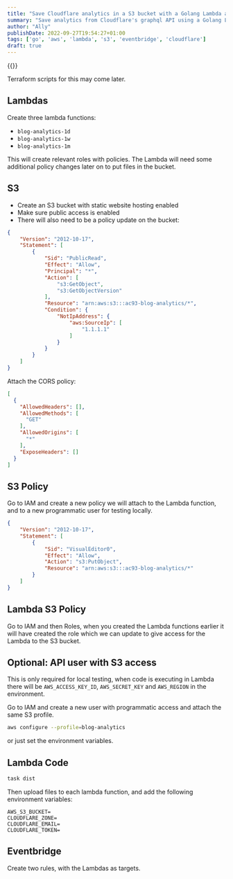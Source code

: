 ```yaml
---
title: "Save Cloudflare analytics in a S3 bucket with a Golang Lambda and Eventrbidge"
summary: "Save analytics from Cloudflare's graphql API using a Golang Lambda function into a S3 bucket on a schedule with Eventbridge, eventually rendering with chartjs."
author: "Ally"
publishDate: 2022-09-27T19:54:27+01:00
tags: ['go', 'aws', 'lambda', 's3', 'eventbridge', 'cloudflare']
draft: true
---
```


{{<github-repository url="https://github.com/alistaircol/go-cloudflare-graphql-analytics" repository="alistaircol/go-cloudflare-graphql-analytics" title="Explore full repository">}}

Terraform scripts for this may come later.

## Lambdas

Create three lambda functions:

* `blog-analytics-1d`
* `blog-analytics-1w`
* `blog-analytics-1m`

This will create relevant roles with policies. The Lambda will need some additional policy changes later on to put files in the bucket.

## S3

* Create an S3 bucket with static website hosting enabled
* Make sure public access is enabled
* There will also need to be a policy update on the bucket:

```json
{
    "Version": "2012-10-17",
    "Statement": [
        {
            "Sid": "PublicRead",
            "Effect": "Allow",
            "Principal": "*",
            "Action": [
                "s3:GetObject",
                "s3:GetObjectVersion"
            ],
            "Resource": "arn:aws:s3:::ac93-blog-analytics/*",
            "Condition": {
                "NotIpAddress": {
                    "aws:SourceIp": [
                        "1.1.1.1"
                    ]
                }
            }
        }
    ]
}
```

Attach the CORS policy:

```json
[
  {
    "AllowedHeaders": [],
    "AllowedMethods": [
      "GET"
    ],
    "AllowedOrigins": [
      "*"
    ],
    "ExposeHeaders": []
  }
]
```

## S3 Policy

Go to IAM and create a new policy we will attach to the Lambda function, and to a new programmatic user for testing locally.

```json
{
    "Version": "2012-10-17",
    "Statement": [
        {
            "Sid": "VisualEditor0",
            "Effect": "Allow",
            "Action": "s3:PutObject",
            "Resource": "arn:aws:s3:::ac93-blog-analytics/*"
        }
    ]
}
```

## Lambda S3 Policy

Go to IAM and then Roles, when you created the Lambda functions earlier it will have created the role which we can update to give access for the Lambda to the S3 bucket.

## Optional: API user with S3 access

This is only required for local testing, when code is executing in Lambda there will be `AWS_ACCESS_KEY_ID`, `AWS_SECRET_KEY` and `AWS_REGION` in the environment.

Go to IAM and create a new user with programmatic access and attach the same S3 profile.

```bash
aws configure --profile=blog-analytics
```

or just set the environment variables.

## Lambda Code

```bash
task dist
```

Then upload files to each lambda function, and add the following environment variables:

```text
AWS_S3_BUCKET=
CLOUDFLARE_ZONE=
CLOUDFLARE_EMAIL=
CLOUDFLARE_TOKEN=
```

## Eventbridge

Create two rules, with the Lambdas as targets.
